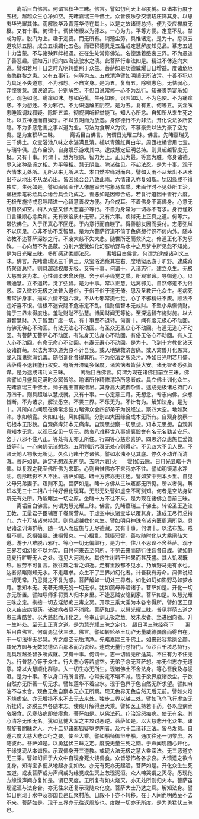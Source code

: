 <!-- { "loadSidebar": true } -->
　　离垢目白佛言。何谓宝积华三昧。佛言。譬如忉利天上昼度树。以诸本行度于五根。超越众生心净如空。先睹嘉瑞三千佛土。众音伎乐杂交璎珞庄饰其身。以思夷华光耀其体。雨解脱华及青莲华侍在其上。以是之故诸德总持。便为受应禅度无极。又有十事。何谓十。调伏诸根以为德本。一心为力。平等方便。定意不乱。禁戒为原。脱门为上。趣于定要。而无所有。消殪尘劳。具惟诸定。是为十。愍哀五道攻除五阴。成立五根蠲化五色。而已积德具足五品戒定慧解度知见品。慕志五通十力当蒙。不与诸殃罪衅相遇。在在生处常修佛法。名德远着愍哀三界。不为愚迷了善恶趣。譬如万川归向四海流驶水之渎。此菩萨行奉法如是。精进不休遂向大道。譬如若月十日之时光明转盛照于众生。菩萨如是功德威耀日日增益。度诸危厄哀愍群黎之患。又有五事行。何等为五。五戒清净譬如明镜无所沾污。十善不犯以为具足不失道意。不为邪想。不自贪身。是为五。复有五。除嗔恚色。无怯弱心。弃悭贪意。蠲谀谄志。分别解空。不但口说常修一心不为乱行。知豪贵势富乐如化。观色如泡。痛痒如沫。想如芭蕉。生死如影。识若如幻。不为色使。不为痛痒惑。不为想还。不为邪行。不为识退解五阴空。是为五。复有五。何等五。贪淫嗔恚睡眠调戏狐疑。除斯五盖。彻视洞听轻举能飞。知人心所念。自知所从来生死之处。以五神通而自娱乐。不以五阴而为放逸。身修德行不为非法。开化说法多所安隐。不为多恶危害之事以道为业。习法为食解义为饮。不慕豪贵以法为豪了空为贵。是为宝积华三昧。
　　离垢目白佛言。何谓日光曜三昧。佛言。先睹嘉瑞见三千佛土。众宝浴池八味之水湛满且清。植以青莲红黄白华。周匝栏楯皆用七宝。与瑞华俱。底布金沙。自身娱乐游戏其中。逮成慧定证明总持。则具超越智度无极。又有十事。何谓十。慧为根原。智力为上。正见为最。等意为胜。修身诸德。尽入诸种圣谛之相。为平等相。慧无阴盖。除诸往见。不起法忍。是为十事。观于六情本无处所。无所从来无所从去。本自然空缘对而兴。譬如天雨不从龙出不从水出不从地出不从龙心出。皆因缘合会乃致此雨。六情诸入亦复如斯。犹因缘成不得独立。生死如是。譬如画师画作人像屋室舍宅象马车乘。未画作时不见处所工治。壁板素笔彩绘具众缘合具会乃成之。善恶如是因缘合成。若复行道因十善行六度。无极布施持戒忍辱精进一心智慧善权方便。乃合成耳。不着佛身不离佛身。心意无想自然如空。稍入大慈又修大悲喜护等行。不自为身常为一切亦不有求。身行谨敕口言谦顺心念柔和。无有谀谄质朴无邪。又有六事。疾得无上正真之道。何等六。常依佛住。入于正真心不回还。于内意行而自晓了。得善朋友因而委付。志愿弘绰不以厌足。心非不协不乏智慧。是为六菩萨行道不倚于色痛想行识不倚内外。随本法教不违菩萨深妙之行。不废大慈不失大悲。随世所乏而救济之。修道正化不为邪教。一心向慧不为愚蔽。分别六衰犹如化幻影响野马水中之月梦中所见忽不知处。是为日光曜三昧。多所感动柔顺法忍。
　　离垢目白佛言。何谓为逮成诸利义三昧。佛言。先睹嘉瑞见三千佛土。众宝浴池察其左右。度地狱厄游于旷野。逮成奇特聚落总持。则具超越权度无极。又有十事。何谓十。入诸志行。建立众生。无极大慈普哀为本。心性调柔未曾厌倦。舍于弟子缘觉之乘。所观审谛。导御道心。以诸通慧。立不退转。觉了弘智。是为十事。常以正慧。远离邪见。自然修道不为俗惑。深入微妙无极之法普入道俗。于俗不俗于道无倚。思及圣教开化众生。老病死者常护身事。攘却六情不堕六衰。不从七邪常摄七觉。心了不邪精进不废。顺法不违好喜不恨。信根不迷安隐不危志定不乱。信财信智本无戒财。不坠小乘惭愧财。愧于三界未得度也。羞耻财耻不弘慧。博闻财闻无等伦。至深远智布施财施。以大道智慧财。入于智慧广度一切。有十事至不退转。何谓十。闻有度无极心不动回。有佛无佛心不动回。有法无法心不动回。有圣众无圣众心不动回。有道无道心不动回。有菩萨无菩萨心不动回。有法身无法身心不动回。有俗无俗心不动回。有人无人心不动回。有命无命心不动回。有寿无寿心不动回。是为十。飞到十方教化诸天及诸群萌。以法为本以道为原不计吾我。或入地狱救济苦痛。或入禽兽开化愚冥。或入饿鬼慰满饥毒。随俗训化各得其所。不为俗法之所染污。净如日光明若月盛。菩萨得不退转能行权变。有所开济辄多保度。诸苦恼者皆获大安。诸无智者悉弘智谋。是为逮成诸利义三昧。
　　离垢目白佛言。何谓为现在诸佛目前立三昧。佛言譬如月盛具足满时众冥皆除。喻诸所作精修清净所愿者成。具立佛土训化众生。先睹嘉瑞三千佛土。师子鹿王首戴缯帛。其身高大威御杂兽。逮成无极诸总持门八万四千。则具超越以慧成就。又有十事。一心定意三月。无想念。专志向佛。众想皆断。不为诸求。解法悉空。不畏三界。不乐无为。不计有为。解知法身。是为十。其所向方闻现在佛常念彼方睹佛众会四部弟子为说经法。察四大空。地如聚沫。水如朝露。火如红电。风如摇扇。分别四大因缘合成本无所有。自观身貌察一切根本无形貌。自观痛痒知本无痛痒。自观思想察一切思想。知本无思想。自观其意知本无意。以观已空见一切无。愍哀八难释世八事盛衰毁誉有名无名勤苦安乐。舍于八邪不住八正。等处有无亦无所住。行四等心慈悲喜护。四恩济众惠施仁爱饶益等利。一心向佛无诸想念。五阴则断六衰无处心则得定。不见四大不见人民。不睹天地人物永无所见。久久乃睹十方诸佛。譬如水浊不见其底。停久不动详而清澈。菩萨如是。适定无想观无所见。五阴六衰[火　　霍]如云除。日月光显睹十方佛。以复观之我至佛所佛为来耶。心则自惟佛亦不来我亦不往。譬如明镜清水净油。观形睹影不入不出。菩萨如是。睹十方佛亦无往还。譬如梦中归本乡里。自见父母兄弟妻子。寤则不见。菩萨如是。睹十方佛从三昧寤都无所见。所以者何。解知本无三十二相八十种好但化现耳。无形无处譬如虚空不可别知。何者是空法身如斯无有处所。乃能睹达一切之原。坐睹十方不往不来。是为现在诸佛立目前三昧。
　　离垢目白佛言。何谓为慧光耀三昧。佛言。先睹嘉瑞三千佛土。转轮圣王造法王教。无量君子臣辅百千眷属营从。于虚空中执诸宝华以覆其身。逮成无尽行总持门。六十万垓诸总持慧。则具超越教化众生。譬如明月神珠令诸穷匮周满所侥。具足诸法训诲群萌。随一切人而应施与无尽德藏。又有十事。何谓十。以法布施。戒摄不顺。忍摄强暴。进摄慢怠。一心摄乱。慧摄邪智。善权随时化以大乘阐弘大道。游于八难脱八邪行。等心一切无偏颇行。是为十。住八不思议不舍菩萨。观于三界若如幻化不以为实。自忖何来去至何所。不见去来而随行住各各自成。譬如野马夏行旷野无人之处。遥见大河流水。其傍生树若干种果而甚茂盛。其人饥渴既热。疲劳不可复言。欲往趣之看之如近。走有里数都不见水。乃解野马无有水也。达者频睹则知无水。不走趣求。众生不了三界如幻化者。计吾我有寿命。闻佛说经一切无常。乃思觉之不复为惑。菩萨解如一切处三界者。如化如幻如影野马如梦水月。悉知本无。无著无缚无脱一切无求。犹如燕母养活诸子。菩萨如是。开化一切亦无所置。譬如导师多将贾人归本乡里。不逢恶贼安隐到家。菩萨如是。以慧光耀三昧之定。携接一切去淫怒痴三毒之冥。开示三乘大乘为本各令得所。譬如医王见众人疾应病授药。诸被病者莫不消除。菩萨如是。以慧光耀三昧。普见群萌五道之患三毒酷苦。以大慈悲而开化之。令奉正训无极之慧。发未发者。坚进回向者。升一生补处。至无上正真之道。是为慧光耀三昧之定也。
超日明三昧经卷下
　　离垢目白佛言。何谓勇猛伏三昧。佛言。譬如转轮圣王功祚无量威德巍巍而得自在。于一切法得无尽慧。方之虚空无垢清净。先睹嘉瑞三千佛土。如来形容紫磨金颜。其光方圆与无数梵德亿百那术而为说经。逮成无量行总持门。恒沙百千垓总持行。则具超越圣智多所成就。又有十事。何谓十。志一切智无所适莫。不住有为不住无为。行普慈心等于众生。行大悲心等若虚空。无弟子念无菩萨想。亦无俗志亦无道意。常以大慧顺化群黎。入一切生亦无所生。现诸佛土不舍法身。等心吾我及与泥洹。是为十事。不以身口有所言行。心常安定不增不减。现于欲界度诸欲尘。于欲自然亦无所著一切无求。譬如莲华不着尘水。现于色界于色自然无所求望。譬如麻油不与水合。观色无色自察本无亦无所察。现无色界无色自然无后无前。譬如火焰不烧虚空。亦无增损不来不去无去来处。独步三界以越三处。譬如飞鸟飞行虚空无所挂碍。济脱三界各随本志。使疾开解得至大乘。譬如医王持若干药。各以应病而令服食。风寒热病即使瘳愈。菩萨如是。以佛法药。疗治淫怒痴病。使无有余。其心清净无形无名。犹如猛健大军之主攻讨恶逆。菩萨如是。以大慈悲开化众生。诸周旋者闇昧之人。六十二见诸邪狐疑堕罗网者。及六十二诸非正法。皆令发意。自遵六度大慈大悲众行之要。使至大乘。譬如船师御坚牢船。通度往还一切黎庶。各随彼此。菩萨如是。以勇猛伏三昧之定。度脱无量生死之恼。于声闻现随心开化。于缘觉现从本诲授。示现佛身开三道教。或现大法无极之慧大乘深法。无三恶道亦无三乘。譬如幻师于大众中自现身死火烧兽食。众皆恐怖各各求哀。大馈遗之欲令复身。知得宝多便从地起亦复如故。亦无有死亦无起活。菩萨如是。开化众生生死五道。或发菩萨或为声闻或为缘觉或生天上忽现泥洹。众人啼哭谓之灭尽。悉现他方缘觉声闻亦复如是。谓已灭度。无所复有如火烧灭。亦无处所则归火本。菩萨虽现泥洹与法身合。亦无往来还复示现随众化度。菩萨大士乃达之耳。解知法身。譬如日照现于水中及郡国县邑丘聚村落。日殿不下亦不转移。在于人间而明悉至不去不来。菩萨如是。现于三界亦无往返周旋也。度脱一切亦无所度。是为勇猛伏三昧也。
